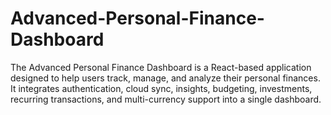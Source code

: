 # Advanced-Personal-Finance-Dashboard
The Advanced Personal Finance Dashboard is a React-based application designed to help users track, manage, and analyze their personal finances. It integrates authentication, cloud sync, insights, budgeting, investments, recurring transactions, and multi-currency support into a single dashboard.

